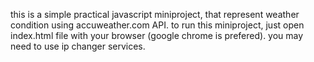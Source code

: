 this is a simple practical javascript miniproject, that represent weather condition using 
accuweather.com API.
to run this miniproject, just open index.html file with your browser (google chrome is prefered).
you may need to use ip changer services.